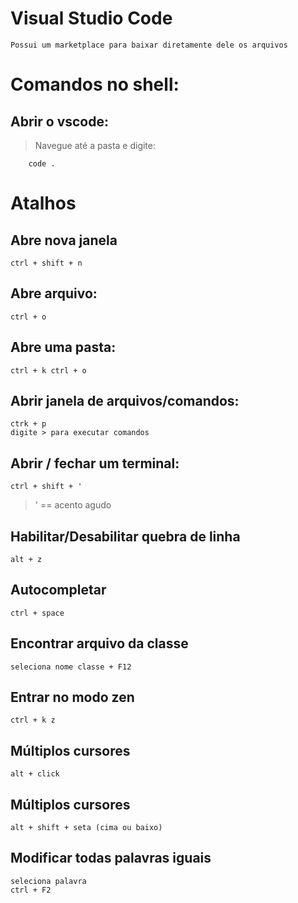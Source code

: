 # Visual Studio Code
	Possui um marketplace para baixar diretamente dele os arquivos

# Comandos no shell:

## Abrir o vscode: 
>Navegue até a pasta e digite:
~~~Shell 
	code . 
~~~


# Atalhos

## Abre nova janela
	ctrl + shift + n

## Abre arquivo:
	ctrl + o 

## Abre uma pasta:
	ctrl + k ctrl + o

## Abrir janela de arquivos/comandos:
	ctrk + p
	digite > para executar comandos

## Abrir / fechar um terminal:
	ctrl + shift + ' 
> ' == acento agudo


## Habilitar/Desabilitar quebra de linha
	alt + z

## Autocompletar
	ctrl + space

## Encontrar arquivo da classe
	seleciona nome classe + F12

## Entrar no modo zen
	ctrl + k z

## Múltiplos cursores
	alt + click

## Múltiplos cursores
	alt + shift + seta (cima ou baixo)

## Modificar todas palavras iguais
	seleciona palavra
	ctrl + F2












